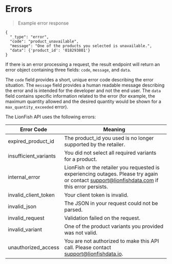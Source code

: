 # Errors

> Example error response

```shell
{
  "_type": "error",
  "code": "product_unavailable",
  "message": "One of the products you selected is unavailable.",
  "data": {'product_id': '018293801'}
}
```

If there is an error processing a request, the result endpoint will return an error object containing three fields: `code`, `message`, and `data`.

The `code` field provides a short, unique error code describing the error situation. The `message` field provides a human readable message describing the error and is intended for the developer and not the end user. The `data` field contains specific information related to the error (for example, the maximum quantity allowed and the desired quantity would be shown for a `max_quantity_exceeded` error).

The LionFish API uses the following errors:

Error Code | Meaning
---------- | -------
expired_product_id | The product_id you used is no longer supported by the retailer.
insufficient_variants | You did not select all required variants for a product.
internal_error | LionFish or the retailer you requested is experiencing outages. Please try again or contact support@lionfishdata.com if this error persists.
invalid_client_token |  Your client token is invalid.
invalid_json | The JSON in your request could not be parsed.
invalid_request | Validation failed on the request.
invalid_variant | One of the product variants you provided was not valid.
unauthorized_access | You are not authorized to make this API call. Please contact support@lionfishdata.io.

